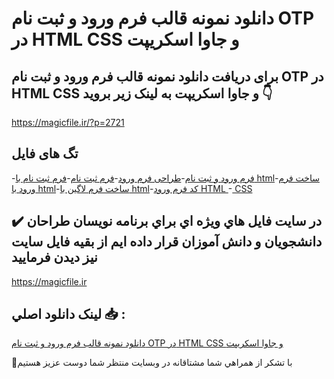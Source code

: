# دانلود نمونه قالب فرم ورود و ثبت نام OTP در HTML CSS و جاوا اسکریپت

## برای دریافت دانلود نمونه قالب فرم ورود و ثبت نام OTP در HTML CSS و جاوا اسکریپت به لینک زیر بروید 👇

https://magicfile.ir/?p=2721

## تگ های فایل

-[فرم ورود و ثبت نام](https://magicfile.ir/product/%d9%81%d8%b1%d9%85-%d9%88%d8%b1%d9%88%d8%af-%d8%ab%d8%a8%d8%aa-%d9%86%d8%a7%d9%85-otp-html-css-%d8%ac%d8%a7%d9%88%d8%a7-%d8%a7%d8%b3%da%a9%d8%b1%db%8c%d9%be%d8%aa/)-[طراحی فرم ورود](https://magicfile.ir/product/%d9%81%d8%b1%d9%85-%d9%88%d8%b1%d9%88%d8%af-%d8%ab%d8%a8%d8%aa-%d9%86%d8%a7%d9%85-otp-html-css-%d8%ac%d8%a7%d9%88%d8%a7-%d8%a7%d8%b3%da%a9%d8%b1%db%8c%d9%be%d8%aa/)-[فرم ثبت نام](https://magicfile.ir/product/%d9%81%d8%b1%d9%85-%d9%88%d8%b1%d9%88%d8%af-%d8%ab%d8%a8%d8%aa-%d9%86%d8%a7%d9%85-otp-html-css-%d8%ac%d8%a7%d9%88%d8%a7-%d8%a7%d8%b3%da%a9%d8%b1%db%8c%d9%be%d8%aa/)-[فرم ثبت نام با html](https://magicfile.ir/product/%d9%81%d8%b1%d9%85-%d9%88%d8%b1%d9%88%d8%af-%d8%ab%d8%a8%d8%aa-%d9%86%d8%a7%d9%85-otp-html-css-%d8%ac%d8%a7%d9%88%d8%a7-%d8%a7%d8%b3%da%a9%d8%b1%db%8c%d9%be%d8%aa/)-[ساخت فرم ورود با html](https://magicfile.ir/product/%d9%81%d8%b1%d9%85-%d9%88%d8%b1%d9%88%d8%af-%d8%ab%d8%a8%d8%aa-%d9%86%d8%a7%d9%85-otp-html-css-%d8%ac%d8%a7%d9%88%d8%a7-%d8%a7%d8%b3%da%a9%d8%b1%db%8c%d9%be%d8%aa/)-[ساخت فرم لاگین با html](https://magicfile.ir/product/%d9%81%d8%b1%d9%85-%d9%88%d8%b1%d9%88%d8%af-%d8%ab%d8%a8%d8%aa-%d9%86%d8%a7%d9%85-otp-html-css-%d8%ac%d8%a7%d9%88%d8%a7-%d8%a7%d8%b3%da%a9%d8%b1%db%8c%d9%be%d8%aa/)-[کد فرم ورود HTML ](https://magicfile.ir/product/%d9%81%d8%b1%d9%85-%d9%88%d8%b1%d9%88%d8%af-%d8%ab%d8%a8%d8%aa-%d9%86%d8%a7%d9%85-otp-html-css-%d8%ac%d8%a7%d9%88%d8%a7-%d8%a7%d8%b3%da%a9%d8%b1%db%8c%d9%be%d8%aa/)-[ CSS ](https://magicfile.ir/product/%d9%81%d8%b1%d9%85-%d9%88%d8%b1%d9%88%d8%af-%d8%ab%d8%a8%d8%aa-%d9%86%d8%a7%d9%85-otp-html-css-%d8%ac%d8%a7%d9%88%d8%a7-%d8%a7%d8%b3%da%a9%d8%b1%db%8c%d9%be%d8%aa/)

## ✔️ در سايت فايل هاي ويژه اي براي برنامه نويسان طراحان دانشجويان و دانش آموزان قرار داده ايم از بقيه فايل سايت نيز ديدن فرماييد

https://magicfile.ir


## لينک دانلود اصلي 📥 :

[دانلود نمونه قالب فرم ورود و ثبت نام OTP در HTML CSS و جاوا اسکریپت](https://magicfile.ir/product/%d9%81%d8%b1%d9%85-%d9%88%d8%b1%d9%88%d8%af-%d8%ab%d8%a8%d8%aa-%d9%86%d8%a7%d9%85-otp-html-css-%d8%ac%d8%a7%d9%88%d8%a7-%d8%a7%d8%b3%da%a9%d8%b1%db%8c%d9%be%d8%aa/) 


🙏با تشکر از همراهي شما مشتاقانه در وبسایت منتظر شما دوست عزیز هستیم

